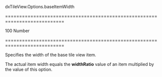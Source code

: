 <!--id-->dxTileView.Options.baseItemWidth<!--/id-->
===========================================================================
<!--default-->100<!--/default-->
<!--type-->Number<!--/type-->
===========================================================================

<!--shortDescription-->
Specifies the width of the base tile view item.
<!--/shortDescription-->

<!--fullDescription-->
The actual item width equals the **widthRatio** value of an item multiplied by the value of this option.


<!--/fullDescription-->